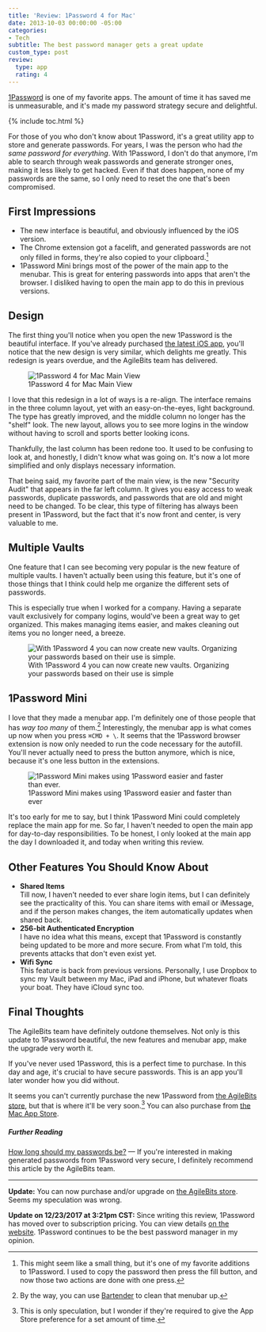 ```yaml
---
title: 'Review: 1Password 4 for Mac'
date: 2013-10-03 00:00:00 -05:00
categories:
- Tech
subtitle: The best password manager gets a great update
custom_type: post
review:
  type: app
  rating: 4
---
```


[1Password](https://agilebits.com/onepassword) is one of my favorite apps. The amount of time it has saved me is unmeasurable, and it's made my password strategy secure and delightful.

{% include toc.html %}

For those of you who don't know about 1Password, it's a great utility app to store and generate passwords. For years, I was the person who had _the same password for everything_. With 1Password, I don't do that anymore, I'm able to search through weak passwords and generate stronger ones, making it less likely to get hacked. Even if that does happen, none of my passwords are the same, so I only need to reset the one that's been compromised.

## First Impressions

- The new interface is beautiful, and obviously influenced by the iOS version.
- The Chrome extension got a facelift, and generated passwords are not only filled in forms, they're also copied to your clipboard.[^1]
- 1Password Mini brings most of the power of the main app to the menubar. This is great for entering passwords into apps that aren't the browser. I disliked having to open the main app to do this in previous versions.

## Design

The first thing you'll notice when you open the new 1Password is the beautiful interface. If you've already purchased [the latest iOS app](https://agilebits.com/onepassword/ios), you'll notice that the new design is very similar, which delights me greatly. This redesign is years overdue, and the AgileBits team has delivered.

<figure class="extendout">
  <img src="{{ site.url }}/uploads/2013/10/1p4-mac-main.png" alt="1Password 4 for Mac Main View">
  <figcaption>1Password 4 for Mac Main View</figcaption>
</figure>

I love that this redesign in a lot of ways is a re-align. The interface remains in the three column layout, yet with an easy-on-the-eyes, light background. The type has greatly improved, and the middle column no longer has the "shelf" look. The new layout, allows you to see more logins in the window without having to scroll and sports better looking icons.

Thankfully, the last column has been redone too. It used to be confusing to look at, and honestly, I didn't know what was going on. It's now a lot more simplified and only displays necessary information.

That being said, my favorite part of the main view, is the new "Security Audit" that appears in the far left column. It gives you easy access to weak passwords, duplicate passwords, and passwords that are old and might need to be changed. To be clear, this type of filtering has always been present in 1Password, but the fact that it's now front and center, is very valuable to me.

## Multiple Vaults

One feature that I can see becoming very popular is the new feature of multiple vaults. I haven't actually been using this feature, but it's one of those things that I think could help me organize the different sets of passwords.

This is especially true when I worked for a company. Having a separate vault exclusively for company logins, would've been a great way to get organized. This makes managing items easier, and makes cleaning out items you no longer need, a breeze.

<figure class="alignright">
  <img src="{{ site.url }}/uploads/2013/10/1p4-mac-create-new-vault.png" alt="With 1Password 4 you can now create new vaults. Organizing your passwords based on their use is simple.">
  <figcaption>With 1Password 4 you can now create new vaults. Organizing your passwords based on their use is simple</figcaption>
</figure>

## 1Password Mini

I love that they made a menubar app. I'm definitely one of those people that has _way too many_ of them.[^2] Interestingly, the menubar app is what comes up now when you press `⌘CMD + \`. It seems that the 1Password browser extension is now only needed to run the code necessary for the autofill. You'll never actually need to press the button anymore, which is nice, because it's one less button in the extensions.

<figure class="alignleft">
  <img src="{{ site.url }}/uploads/2013/10/1p4-mac-1p-mini-item-details.png" alt="1Password Mini makes using 1Password easier and faster than ever.">
  <figcaption>1Password Mini makes using 1Password easier and faster than ever</figcaption>
</figure>

It's too early for me to say, but I think 1Password Mini could completely replace the main app for me. So far, I haven't needed to open the main app for day-to-day responsibilities. To be honest, I only looked at the main app the day I downloaded it, and today when writing this review.

## Other Features You Should Know About

- **Shared Items**  
  Till now, I haven't needed to ever share login items, but I can definitely see the practicality of this. You can share items with email or iMessage, and if the person makes changes, the item automatically updates when shared back.
- **256-bit Authenticated Encryption**  
  I have no idea what this means, except that 1Password is constantly being updated to be more and more secure. From what I'm told, this prevents attacks that don't even exist yet.
- **Wifi Sync**  
  This feature is back from previous versions. Personally, I use Dropbox to sync my Vault between my Mac, iPad and iPhone, but whatever floats your boat. They have iCloud sync too.

## Final Thoughts

The AgileBits team have definitely outdone themselves. Not only is this update to 1Password beautiful, the new features and menubar app, make the upgrade very worth it.

If you've never used 1Password, this is a perfect time to purchase. In this day and age, it's crucial to have secure passwords. This is an app you'll later wonder how you did without.

It seems you can't currently purchase the new 1Password from [the AgileBits store](https://agilebits.com/store), but that is where it'll be very soon.[^3] You can also purchase from [the Mac App Store](https://itunes.apple.com/us/app/1password/id443987910?mt=12).
##### Further Reading

[How long should my passwords be?](http://blog.agilebits.com/2013/08/31/how-long-should-my-passwords-be/) — If you're interested in making generated passwords from 1Password very secure, I definitely recommend this article by the AgileBits team.

---

**Update:** You can now purchase and/or upgrade on [the AgileBits store](https://agilebits.com/store). Seems my speculation was wrong.

**Update on 12/23/2017 at 3:21pm CST:** Since writing this review, 1Password has moved over to subscription pricing. You can view details [on the website](https://1password.com/). 1Password continues to be the best password manager in my opinion.

[^1]: This might seem like a small thing, but it's one of my favorite additions to 1Password. I used to copy the password then press the fill button, and now those two actions are done with one press. 

[^2]: By the way, you can use [Bartender](http://www.macbartender.com/) to clean that menubar up. 

[^3]: This is only speculation, but I wonder if they're required to give the App Store preference for a set amount of time.
